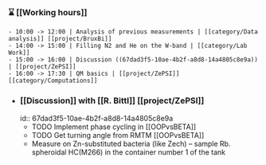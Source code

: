 ### ⌛️ [[Working hours]]
	- 10:00 -> 12:00 | Analysis of previous measurements | [[category/Data analysis]] [[project/BruxBi]]
	- 14:00 -> 15:00 | Filling N2 and He on the W-band | [[category/Lab Work]]
	- 15:00 -> 16:00 | Discussion ((67dad3f5-10ae-4b2f-a8d8-14a4805c8e9a)) | [[project/ZePSI]]
	- 16:00 -> 17:30 | QM basics | [[project/ZePSI]] [[category/Computations]]
- ### [[Discussion]] with [[R. Bittl]] [[project/ZePSI]]
  id:: 67dad3f5-10ae-4b2f-a8d8-14a4805c8e9a
	- TODO Implement phase cycling in [[OOPvsBETA]]
	- TODO Get turning angle from RMTM [[OOPvsBETA]]
	- Measure on Zn-substituted bacteria (like Zech) – sample Rb. spheroidal HC(M266) in the container number 1 of the tank